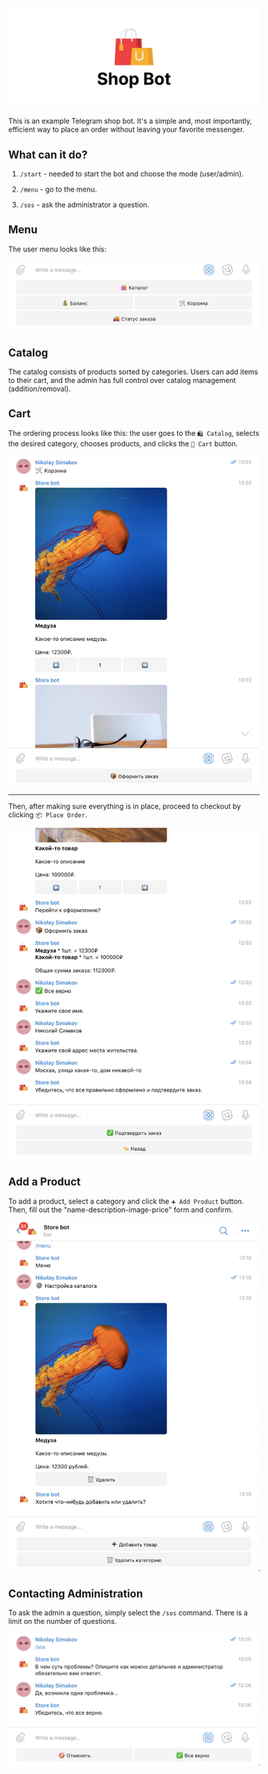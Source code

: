 <p align="center">
  <a href="https://t.me/example_store_bot"><img src="data/assets/logo.png" alt="ShopBot"></a>
</p>

This is an example Telegram shop bot. It's a simple and, most importantly, efficient way to place an order without leaving your favorite messenger.

## What can it do?

1. `/start` - needed to start the bot and choose the mode (user/admin).

2. `/menu` - go to the menu.

3. `/sos` - ask the administrator a question.

## Menu

The user menu looks like this:

![User Menu](data/assets/4.png)

## Catalog

The catalog consists of products sorted by categories. Users can add items to their cart, and the admin has full control over catalog management (addition/removal).

## Cart

The ordering process looks like this: the user goes to the `🛍️ Catalog`, selects the desired category, chooses products, and clicks the `🛒 Cart` button.

![cart](data/assets/5.png)

------

Then, after making sure everything is in place, proceed to checkout by clicking `📦 Place Order`.

![checkout](data/assets/6.png)

## Add a Product

To add a product, select a category and click the `➕ Add Product` button. Then, fill out the "name-description-image-price" form and confirm.

![add_product](data/assets/1.png)

## Contacting Administration

To ask the admin a question, simply select the `/sos` command. There is a limit on the number of questions.

![sos](data/assets/7.png)

